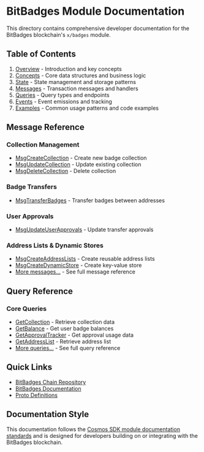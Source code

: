 # BitBadges Module Documentation

This directory contains comprehensive developer documentation for the BitBadges blockchain's `x/badges` module.

## Table of Contents

1. [Overview](./overview.md) - Introduction and key concepts
2. [Concepts](./02-concepts.md) - Core data structures and business logic
3. [State](./state.md) - State management and storage patterns
4. [Messages](./messages/) - Transaction messages and handlers
5. [Queries](./queries/) - Query types and endpoints
6. [Events](./events.md) - Event emissions and tracking
7. [Examples](./examples.md) - Common usage patterns and code examples

## Message Reference

### Collection Management
- [MsgCreateCollection](./messages/msg-create-collection.md) - Create new badge collection
- [MsgUpdateCollection](./messages/msg-update-collection.md) - Update existing collection
- [MsgDeleteCollection](./messages/msg-delete-collection.md) - Delete collection

### Badge Transfers
- [MsgTransferBadges](./messages/msg-transfer-badges.md) - Transfer badges between addresses

### User Approvals
- [MsgUpdateUserApprovals](./messages/msg-update-user-approvals.md) - Update transfer approvals

### Address Lists & Dynamic Stores
- [MsgCreateAddressLists](./messages/msg-create-address-lists.md) - Create reusable address lists
- [MsgCreateDynamicStore](./messages/msg-create-dynamic-store.md) - Create key-value store
- [More messages...](./messages/) - See full message reference

## Query Reference

### Core Queries
- [GetCollection](./queries/get-collection.md) - Retrieve collection data
- [GetBalance](./queries/get-balance.md) - Get user badge balances
- [GetApprovalTracker](./queries/get-approval-tracker.md) - Get approval usage data
- [GetAddressList](./queries/get-address-list.md) - Retrieve address list
- [More queries...](./queries/) - See full query reference

## Quick Links

- [BitBadges Chain Repository](https://github.com/bitbadges/bitbadgeschain)
- [BitBadges Documentation](https://docs.bitbadges.io)
- [Proto Definitions](https://github.com/bitbadges/bitbadgeschain/tree/master/proto/badges)

## Documentation Style

This documentation follows the [Cosmos SDK module documentation standards](https://docs.cosmos.network/main/building-modules/README) and is designed for developers building on or integrating with the BitBadges blockchain.
